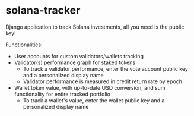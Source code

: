 # solana-tracker
Django application to track Solana investments, all you need is the public key!

Functionalities:
  - User accounts for custom validators/wallets tracking
  - Validator(s) performance graph for staked tokens
    - To track a validator performance, enter the vote account public key and a personalized display name
    - Validator performance is measured in credit return rate by epoch
  - Wallet token value, with up-to-date USD conversion, and sum functionality for entire tracked portfolio
    - To track a wallet's value, enter the wallet public key and a personalized display name
